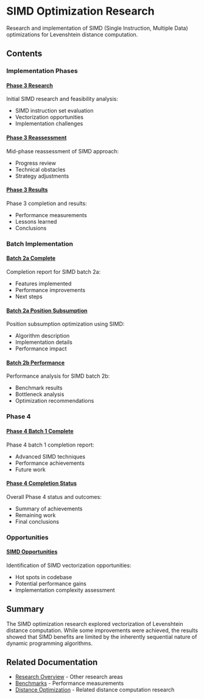 # SIMD Optimization Research

Research and implementation of SIMD (Single Instruction, Multiple Data) optimizations for Levenshtein distance computation.

## Contents

### Implementation Phases

#### [Phase 3 Research](phase3-research.md)
Initial SIMD research and feasibility analysis:
- SIMD instruction set evaluation
- Vectorization opportunities
- Implementation challenges

#### [Phase 3 Reassessment](phase3-reassessment.md)
Mid-phase reassessment of SIMD approach:
- Progress review
- Technical obstacles
- Strategy adjustments

#### [Phase 3 Results](phase3-results.md)
Phase 3 completion and results:
- Performance measurements
- Lessons learned
- Conclusions

### Batch Implementation

#### [Batch 2a Complete](batch2a-complete.md)
Completion report for SIMD batch 2a:
- Features implemented
- Performance improvements
- Next steps

#### [Batch 2a Position Subsumption](batch2a-position-subsumption.md)
Position subsumption optimization using SIMD:
- Algorithm description
- Implementation details
- Performance impact

#### [Batch 2b Performance](batch2b-performance.md)
Performance analysis for SIMD batch 2b:
- Benchmark results
- Bottleneck analysis
- Optimization recommendations

### Phase 4

#### [Phase 4 Batch 1 Complete](phase4-batch1-complete.md)
Phase 4 batch 1 completion report:
- Advanced SIMD techniques
- Performance achievements
- Future work

#### [Phase 4 Completion Status](phase4-completion-status.md)
Overall Phase 4 status and outcomes:
- Summary of achievements
- Remaining work
- Final conclusions

### Opportunities

#### [SIMD Opportunities](opportunities.md)
Identification of SIMD vectorization opportunities:
- Hot spots in codebase
- Potential performance gains
- Implementation complexity assessment

## Summary

The SIMD optimization research explored vectorization of Levenshtein distance computation. While some improvements were achieved, the results showed that SIMD benefits are limited by the inherently sequential nature of dynamic programming algorithms.

## Related Documentation

- [Research Overview](../) - Other research areas
- [Benchmarks](../../benchmarks/) - Performance measurements
- [Distance Optimization](../distance-optimization/) - Related distance computation research
